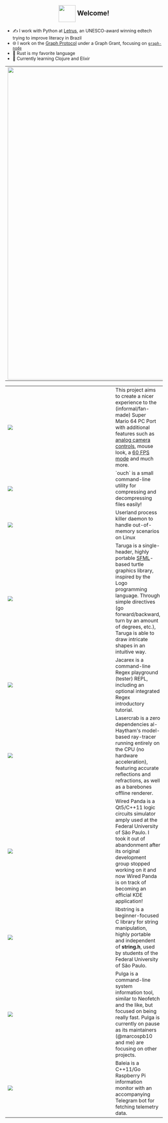 
<h2 align="center"><img align="center" src="https://64.media.tumblr.com/c9ccc2e473906c84bb0327f152a4f859/tumblr_p5xbgx3Ypi1swlmkqo1_400.png" height="54px" />  Welcome!</h2>


- ✍️ I work with Python at [Letrus](https://www.letrus.com.br/), an UNESCO-award winning edtech trying to improve literacy in Brazil
- 🌐 I work on the [Graph Protocol](https://thegraph.com/) under a Graph Grant, focusing on [`graph-node`](https://github.com/graphprotocol/graph-node)
- 🦀 Rust is my favorite language
- 📖 Currently learning Clojure and Elixir

<table>     
  <tr>
    <td><a href="https://github.com/vrmiguel"><img src="https://github-readme-stats.vercel.app/api/top-langs/?username=vrmiguel&layout=compact&langs_count=10&hide=css,m4,c,html,javascript&bg_color=90,5c252d,090300&title_color=fff&text_color=fff" width="1000"/></a></td>
    <td>
      Rust, C, C++ and Python are the languages I am most comfortable with.<br><br>I'm really interested in functional programming languages! <br>The ones I'm  learning right now are Haskell, Clojure and Elixir.<br><br>C was excluded from the list to the left.
    </td>
  </tr>
<tr>

<table>
  <tr>
    <td width=430px><a href="https://github.com/sm64pc/sm64ex"><img src="https://github-readme-stats.vercel.app/api/pin/?username=sm64pc&repo=sm64ex&bg_color=90,5c252d,090300&title_color=fff&text_color=fff&theme=dark" /></a></td>
    <td>
      This project aims to create a nicer experience to the (informal/fan-made) Super Mario 64 PC Port with additional features such as <a href="https://github.com/vrmiguel/sm64-analog-camera">analog camera controls</a>, mouse look, a <a href="https://github.com/sm64pc/sm64ex/blob/nightly/enhancements/60fps_ex.patch">60 FPS mode</a> and much more.
    </td>
  </tr>
  
  <tr>
    <td><a href="https://github.com/vrmiguel/ouch"><img src="https://github-readme-stats.vercel.app/api/pin/?username=ouch-org&repo=ouch&bg_color=90,5c252d,090300&title_color=fff&text_color=fff&theme=dark" /></a></td>
    <td>
        `ouch` is a small command-line utility for compressing and decompressing files easily!
    </td>
  </tr>

  <tr>
    <td><a href="https://github.com/vrmiguel/bustd"><img src="https://github-readme-stats.vercel.app/api/pin/?username=vrmiguel&repo=bustd&bg_color=90,5c252d,090300&title_color=fff&text_color=fff&theme=dark" /></a></td>
    <td>
        Userland process killer daemon to handle out-of-memory scenarios on Linux
    </td>
  </tr>
  
  <tr>
    <td><a href="https://github.com/vrmiguel/taruga"><img src="https://github-readme-stats.vercel.app/api/pin/?username=vrmiguel&repo=taruga&bg_color=90,5c252d,090300&title_color=fff&text_color=fff&theme=dark" /></a></td>
    <td>
        Taruga is a single-header, highly portable <a href="https://www.sfml-dev.org/">SFML</a>-based turtle graphics library, inspired by the Logo programming language. Through simple directives (go forward/backward, turn by an amount of degrees, etc.), Taruga is able to draw intricate shapes in an intuitive way.
    </td>
  </tr>

  <tr>
    <td><a href="https://github.com/vrmiguel/jacarex"><img src="https://github-readme-stats.vercel.app/api/pin/?username=vrmiguel&repo=jacarex&bg_color=90,5c252d,090300&title_color=fff&text_color=fff&theme=dark" /></a></td>
    <td>
        Jacarex is a command-line Regex playground (tester) REPL, including an optional integrated Regex introductory tutorial.
    </td>
  </tr>

  <tr>
    <td><a href="https://github.com/vrmiguel/lasercrab"><img src="https://github-readme-stats.vercel.app/api/pin/?username=vrmiguel&repo=lasercrab&bg_color=90,5c252d,090300&title_color=fff&text_color=fff&theme=dark" /></a></td>
    <td>
      Lasercrab is a zero dependencies al-Haytham's model-based ray-tracer running entirely on the CPU (no hardware acceleration), featuring accurate reflections and refractions, as well as a barebones offline renderer.
    </td>
  </tr>

  <tr>
    <td><a href="https://github.com/GIBIS-UNIFESP/wiredpanda"><img src="https://github-readme-stats.vercel.app/api/pin/?username=GIBIS-UNIFESP&repo=wiredpanda&bg_color=90,5c252d,090300&title_color=fff&text_color=fff&theme=dark" /></a></td>
    <td>
      Wired Panda is a Qt5/C++11 logic circuits simulator amply used at the Federal University of São Paulo. I took it out of abandonment after its original development group stopped working on it and now Wired Panda is on track of becoming an official KDE application!
    </td>
  </tr>
  

  <tr>
    <td><a href="https://github.com/carmesim/libstring"><img src="https://github-readme-stats.vercel.app/api/pin/?username=carmesim&repo=libstring&bg_color=90,5c252d,090300&title_color=fff&text_color=fff&theme=dark" /></a></td>
    <td>
      libstring is a beginner-focused C library for string manipulation, highly portable and independent of <b>string.h</b>, used by students of the Federal University of São Paulo.
    </td>
  </tr>
  
  <tr>
    <td><a href="https://github.com/carmesim/pulga"><img src="https://github-readme-stats.vercel.app/api/pin/?username=carmesim&repo=pulga&bg_color=90,5c252d,090300&title_color=fff&text_color=fff&theme=dark" /></a></td>
    <td>
      Pulga is a command-line system information tool, similar to Neofetch and the like, but focused on being really fast. Pulga is currently on pause as its maintainers (@marcospb10 and me) are focusing on other projects.
    </td>
  </tr>

  <tr>
    <td><a href="https://github.com/vrmiguel/baleia"><img src="https://github-readme-stats.vercel.app/api/pin/?username=vrmiguel&repo=baleia&bg_color=90,5c252d,090300&title_color=fff&text_color=fff&theme=dark" /></a></td>
    <td>
      Baleia is a C++11/Go Raspberry Pi information monitor with an accompanying Telegram bot for fetching telemetry data.
    </td>
  </tr>
</table>
